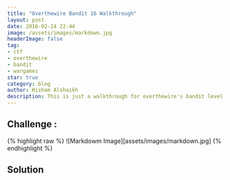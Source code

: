 ```yaml
---
title: "Overthewire Bandit 16 Walkthrough"
layout: post
date: 2016-02-24 22:44
image: /assets/images/markdown.jpg
headerImage: false
tag:
- ctf
- overthewire
- bandit
- wargames
star: true
category: blog
author: Hisham Alshaikh
description: This is just a walkthrough for overthewire's bandit level 16
---
```


## Challenge :
{% highlight raw %}
![Markdowm Image][assets/images/markdown.jpg]
{% endhighlight %}

## Solution

